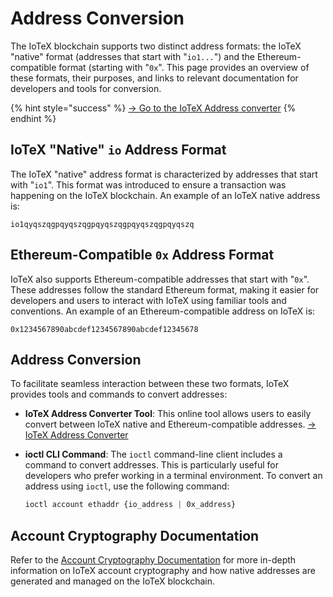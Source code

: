 # Address Conversion

The IoTeX blockchain supports two distinct address formats: the IoTeX "native" format (addresses that start with "`io1...`") and the Ethereum-compatible format (starting with "`0x`". This page provides an overview of these formats, their purposes, and links to relevant documentation for developers and tools for conversion.

{% hint style="success" %}
[-> Go to the IoTeX Address converter](https://iotexscan.io/address-convert)
{% endhint %}

## IoTeX "Native" `io` Address Format

The IoTeX "native" address format is characterized by addresses that start with "`io1`". This format was introduced to ensure a transaction was happening on the IoTeX blockchain. An example of an IoTeX native address is:

```
io1qyqszqgpqyqszqgpqyqszqgpqyqszqgpqyqszq
```

## Ethereum-Compatible `0x` Address Format

IoTeX also supports Ethereum-compatible addresses that start with "`0x`". These addresses follow the standard Ethereum format, making it easier for developers and users to interact with IoTeX using familiar tools and conventions. An example of an Ethereum-compatible address on IoTeX is:

```
0x1234567890abcdef1234567890abcdef12345678
```

## Address Conversion

To facilitate seamless interaction between these two formats, IoTeX provides tools and commands to convert addresses:

* **IoTeX Address Converter Tool**: This online tool allows users to easily convert between IoTeX native and Ethereum-compatible addresses. [-> IoTeX Address Converter](https://iotexscan.io/address-convert)
*   **ioctl CLI Command**: The `ioctl` command-line client includes a command to convert addresses. This is particularly useful for developers who prefer working in a terminal environment. To convert an address using `ioctl`, use the following command:

    ```css
    ioctl account ethaddr {io_address | 0x_address}
    ```

## Account Cryptography Documentation

Refer to the [Account Cryptography Documentation](account-cryptography.md) for more in-depth information on IoTeX account cryptography and how native addresses are generated and managed on the IoTeX blockchain.
